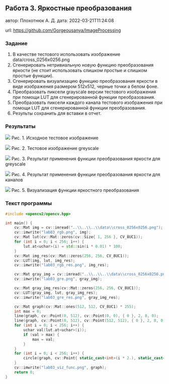 ## Работа 3. Яркостные преобразования
автор: Плохотнюк А. Д.
дата: 2022-03-21T11:24:08

url: https://github.com/Gorgeousanya/ImageProcessing

### Задание
1. В качестве тестового использовать изображение data/cross_0256x0256.png
2. Сгенерировать нетривиальную новую функцию преобразования яркости (не стоит использовать слишком простые и слишком простые функции).
3. Сгенерировать визуализацию функцию преобразования яркости в виде изображения размером 512x512, черные точки а белом фоне.
4. Преобразовать пиксели grayscale версии тестового изображения при помощи LUT для сгенерированной функции преобразования.
4. Преобразовать пиксели каждого канала тестового изображения при помощи LUT для сгенерированной функции преобразования.
5. Результы сохранить для вставки в отчет.

### Результаты

![](lab03_rgb.png)
Рис. 1. Исходное тестовое изображение

![](lab03_gre.png)
Рис. 2. Тестовое изображение greyscale

![](lab03_gre_res.png)
Рис. 3. Результат применения функции преобразования яркости для greyscale

![](lab03_rgb_res.png)
Рис. 4. Результат применения функции преобразования яркости для каналов

![](lab03_viz_func.png)
Рис. 5. Визуализация функции яркостного преобразования

### Текст программы

```cpp
#include <opencv2/opencv.hpp>

int main() {
    cv::Mat img = cv::imread("..\\..\\..\\data\\cross_0256x0256.png");
    cv::imwrite("lab03_rgb.png", img);
    cv::Mat lut(cv::Mat::zeros(cv::Size{ 1, 256 }, CV_8UC1));
    for (int i = 0; i < 256; i++) {
        lut.at<uchar>(i) = std::sin(i * 0.01) * 100;
    }
    cv::Mat img_res(cv::Mat::zeros(256, 256, CV_8UC1));
    cv::LUT(img, lut, img_res);
    cv::imwrite("lab03_rgb_res.png", img_res);

    cv::Mat gray_img = cv::imread("..\\..\\..\\data\\cross_0256x0256.png", cv::IMREAD_GRAYSCALE);
    cv::imwrite("lab03_gre.png", gray_img);

    cv::Mat gray_img_res(cv::Mat::zeros(256, 256, CV_8UC1));
    cv::LUT(gray_img, lut, gray_img_res);
    cv::imwrite("lab03_gre_res.png", gray_img_res);

    cv::Mat graph(cv::Mat::ones(512, 512, CV_8UC1) * 255);
    int max = 0;
    line(graph, cv::Point(0, 512), cv::Point(0, 0), { 0 }, 2, 8, 0);
    line(graph, cv::Point(0, 512), cv::Point(512, 512), { 0 }, 2, 8, 0);
    for (int i = 0; i < 256; i++) {
        uchar val(lut.at<uchar>(i));
        if (val > max) {
            max = val;
        }
    }
    for (int i = 0; i < 256; i++) {
        circle(graph, cv::Point{ static_cast<int>(i * 2.), static_cast<int>(512. * (1.0 - lut.at<uchar>(i) * 1.0 / max)) }, 1, cv::Scalar(0), cv::FILLED);
    }
    cv::imwrite("lab03_viz_func.png", graph);
    return 0;
}
```
